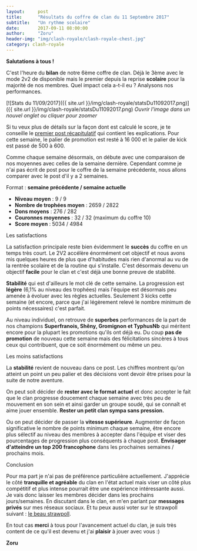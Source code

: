 ```yaml
---
layout:     post
title:      "Résultats du coffre de clan du 11 Septembre 2017"
subtitle:   "Un rythme scolaire"
date:       2017-09-11 08:00:00
author:     "Zoru"
header-img: "img/clash-royale/clash-royale-chest.jpg"
category: clash-royale
---
```


<p><b>Salutations à tous !</b></p>

<p>C'est l'heure du <b>bilan</b> de notre 6ème coffre de clan. Déjà le 3ème avec le mode 2v2 de disponible mais le premier depuis la reprise <b>scolaire</b> pour la majorité de nos membres. Quel impact cela a-t-il eu ? Analysons nos performances.</p>

[![Stats du 11/09/2017]({{ site.url }}/img/clash-royale/statsDu11092017.png)]({{ site.url }}/img/clash-royale/statsDu11092017.png)
<i>Ouvrir l'image dans un nouvel onglet ou cliquer pour zoomer</i>

<p>Si tu veux plus de détails sur la façon dont est calculé le score, je te conseille le <a href="{{ "/clash-royale/2017/08/07/chestresults/" | prepend: site.baseurl }}" target="_blank">premier post récapitulatif</a> qui contient les explications. Pour cette semaine, le palier de promotion est resté à 16 000 et le palier de kick est passé de 500 à 600.</p>

<p>Comme chaque semaine désormais, on débute avec une comparaison de nos moyennes avec celles de la semaine dernière. Cependant comme je n'ai pas écrit de post pour le coffre de la semaine précédente, nous allons comparer avec le post d'il y a 2 semaines.</p>

<p>Format : <b>semaine précédente / semaine actuelle</b></p>
<ul>
	<li><b>Niveau moyen</b> : 9 / 9</li>
	<li><b>Nombre de trophées moyen</b> : 2659 / 2822</li>
	<li><b>Dons moyens</b> : 276 / 282</li>
	<li><b>Couronnes moyennes</b> : 32 / 32 (maximum du coffre 10)</li>
	<li><b>Score moyen</b> : 5034 / 4984</li>
</ul>

<p><span class="post-title">Les satisfactions</span></p>

<p>La satisfaction principale reste bien évidemment le <b>succès</b> du coffre en un temps très court. Le 2V2 accélère énormément cet objectif et nous avons mis quelques heures de plus que d'habitudes mais rien d'anormal au vu de la rentrée scolaire et de la routine qui s'installe. C'est désormais devenu un objectif <b>facile</b> pour le clan et c'est déjà une bonne preuve de stabilité.</p>

<p><b>Stabilité</b> qui est d'ailleurs le mot clé de cette semaine. La progression est <b>légère</b> (6,1% au niveau des trophées) mais l'équipe est désormais peu amenée à évoluer avec les règles actuelles. Seulement 3 kicks cette semaine (et encore, parce que j'ai légèrement relevé le nombre minimum de points nécessaires) c'est parfait.</p>

<p>Au niveau individuel, on retrouve de <b>superbes</b> performances de la part de nos champions <b>Superfranois, Shêny, Gromignon et TyphusNb</b> qui méritent encore pour la plupart les promotions qu'ils ont déjà eu. Du coup <b>pas de promotion</b> de nouveau cette semaine mais des félicitations sincères à tous ceux qui contribuent, que ce soit énormément ou même un peu.</p>

<p><span class="post-title">Les moins satisfactions</span></p>

<p>La <b>stabilité</b> revient de nouveau dans ce post. Les chiffres montrent qu'on atteint un point un peu palier et des décisions vont devoir être prises pour la suite de notre aventure.</p>

<p>On peut soit décider de <b>rester avec le format actuel</b> et donc accepter le fait que le clan progresse doucement chaque semaine avec très peu de mouvement en son sein et ainsi garder un groupe soudé, qui se connaît et aime jouer ensemble. <b>Rester un petit clan sympa sans pression.</b></p>

<p>Ou on peut décider de passer la <b>vitesse supérieure</b>. Augmenter de façon significative le nombre de points minimum chaque semaine, être encore plus sélectif au niveau des membres à accepter dans l'équipe et viser des pourcentages de progression plus conséquents à chaque post. <b>Envisager d'atteindre un top 200 francophone</b> dans les prochaines semaines / prochains mois.</p>

<p><span class="post-title">Conclusion</span></p>

<p>Pour ma part je n'ai pas de préférence particulière actuellement. J'apprécie le côté <b>tranquille et agréable</b> du clan en l'état actuel mais viser un côté plus compétitif et plus intense pourrait être une expérience intéressante aussi. Je vais donc laisser les membres décider dans les prochains jours/semaines. En discutant dans le clan, en m'en parlant par <b>messages privés</b> sur mes réseaux sociaux. Et tu peux aussi voter sur le strawpoll suivant : <a href="http://www.strawpoll.me/13914862" target="_blank">le beau strawpoll</a>.</p>

<p>En tout cas <b>merci</b> à tous pour l'avancement actuel du clan, je suis très content de ce qu'il est devenu et j'ai <b>plaisir</b> à jouer avec vous :)</p>

<p><b>Zoru</b></p>